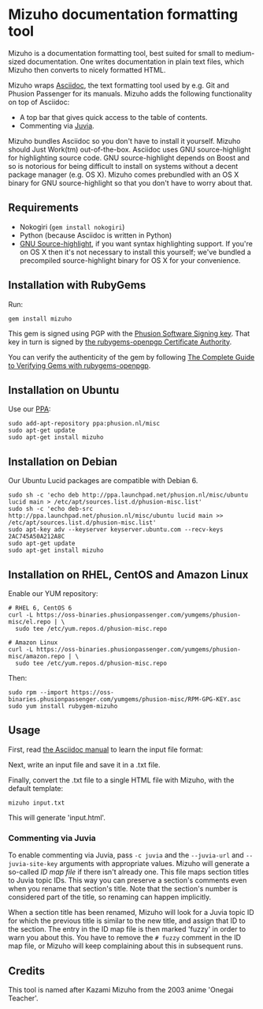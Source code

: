 # Mizuho documentation formatting tool

Mizuho is a documentation formatting tool, best suited for small to
medium-sized documentation. One writes documentation in plain text
files, which Mizuho then converts to nicely formatted HTML.

Mizuho wraps [Asciidoc](http://www.methods.co.nz/asciidoc/), the text
formatting tool used by e.g. Git and Phusion Passenger for its manuals.
Mizuho adds the following functionality on top of Asciidoc:

 * A top bar that gives quick access to the table of contents.
 * Commenting via [Juvia](https://github.com/FooBarWidget/juvia).

Mizuho bundles Asciidoc so you don't have to install it yourself. Mizuho
should Just Work(tm) out-of-the-box. Asciidoc uses GNU source-highlight
for highlighting source code. GNU source-highlight depends on Boost and
so is notorious for being difficult to install on systems without a
decent package manager (e.g. OS X). Mizuho comes prebundled with an OS
X binary for GNU source-highlight so that you don't have to worry about
that.

## Requirements

 * Nokogiri (`gem install nokogiri`)
 * Python (because Asciidoc is written in Python)
 * [GNU Source-highlight](http://www.gnu.org/software/src-highlite/), if you
   want syntax highlighting support. If you're on OS X then it's not necessary
   to install this yourself; we've bundled a precompiled source-highlight
   binary for OS X for your convenience.

## Installation with RubyGems

Run:

    gem install mizuho

This gem is signed using PGP with the [Phusion Software Signing key](http://www.phusion.nl/about/gpg). That key in turn is signed by [the rubygems-openpgp Certificate Authority](http://www.rubygems-openpgp-ca.org/).

You can verify the authenticity of the gem by following [The Complete Guide to Verifying Gems with rubygems-openpgp](http://www.rubygems-openpgp-ca.org/blog/the-complete-guide-to-verifying-gems-with-rubygems-openpgp.html).

## Installation on Ubuntu

Use our [PPA](https://launchpad.net/~phusion.nl/+archive/misc):

    sudo add-apt-repository ppa:phusion.nl/misc
    sudo apt-get update
    sudo apt-get install mizuho

## Installation on Debian

Our Ubuntu Lucid packages are compatible with Debian 6.

    sudo sh -c 'echo deb http://ppa.launchpad.net/phusion.nl/misc/ubuntu lucid main > /etc/apt/sources.list.d/phusion-misc.list'
    sudo sh -c 'echo deb-src http://ppa.launchpad.net/phusion.nl/misc/ubuntu lucid main >> /etc/apt/sources.list.d/phusion-misc.list'
    sudo apt-key adv --keyserver keyserver.ubuntu.com --recv-keys 2AC745A50A212A8C
    sudo apt-get update
    sudo apt-get install mizuho

## Installation on RHEL, CentOS and Amazon Linux

Enable our YUM repository:

    # RHEL 6, CentOS 6
    curl -L https://oss-binaries.phusionpassenger.com/yumgems/phusion-misc/el.repo | \
      sudo tee /etc/yum.repos.d/phusion-misc.repo
    
    # Amazon Linux
    curl -L https://oss-binaries.phusionpassenger.com/yumgems/phusion-misc/amazon.repo | \
      sudo tee /etc/yum.repos.d/phusion-misc.repo

Then:

    sudo rpm --import https://oss-binaries.phusionpassenger.com/yumgems/phusion-misc/RPM-GPG-KEY.asc
    sudo yum install rubygem-mizuho

## Usage

First, read [the Asciidoc manual](http://www.methods.co.nz/asciidoc/userguide.html)
to learn the input file format:

Next, write an input file and save it in a .txt file.

Finally, convert the .txt file to a single HTML file with Mizuho, with the
default template:

    mizuho input.txt

This will generate 'input.html'.

### Commenting via Juvia

To enable commenting via Juvia, pass `-c juvia` and the `--juvia-url` and
`--juvia-site-key` arguments with appropriate values. Mizuho will generate a
so-called *ID map file* if there isn't already one. This file maps section
titles to Juvia topic IDs. This way you can preserve a section's comments
even when you rename that section's title. Note that the section's number is
considered part of the title, so renaming can happen implicitly.

When a section title has been renamed, Mizuho will look for a Juvia topic ID
for which the previous title is similar to the new title, and assign that ID
to the section. The entry in the ID map file is then marked 'fuzzy' in order to
warn you about this. You have to remove the `# fuzzy` comment in the ID map
file, or Mizuho will keep complaining about this in subsequent runs.

## Credits

This tool is named after Kazami Mizuho from the 2003 anime 'Onegai Teacher'.
